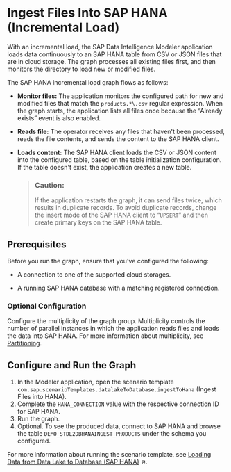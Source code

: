 <!-- loiod0c7e3e9b0dc4e5eb485c7f675cb1d82 -->

# Ingest Files Into SAP HANA \(Incremental Load\)

With an incremental load, the SAP Data Intelligence Modeler application loads data continuously to an SAP HANA table from CSV or JSON files that are in cloud storage. The graph processes all existing files first, and then monitors the directory to load new or modified files.



The SAP HANA incremental load graph flows as follows:

-   **Monitor files:** The application monitors the configured path for new and modified files that match the `products.*\.csv` regular expression. When the graph starts, the application lists all files once because the “Already exists” event is also enabled.
-   **Reads file:** The operator receives any files that haven't been processed, reads the file contents, and sends the content to the SAP HANA client.
-   **Loads content:** The SAP HANA client loads the CSV or JSON content into the configured table, based on the table initialization configuration. If the table doesn't exist, the application creates a new table.

    > ### Caution:  
    > If the application restarts the graph, it can send files twice, which results in duplicate records. To avoid duplicate records, change the insert mode of the SAP HANA client to “`UPSERT`” and then create primary keys on the SAP HANA table.




<a name="loiod0c7e3e9b0dc4e5eb485c7f675cb1d82__section_zmq_1vc_1kb"/>

## Prerequisites

Before you run the graph, ensure that you've configured the following:

-   A connection to one of the supported cloud storages.

-   A running SAP HANA database with a matching registered connection.






### Optional Configuration

Configure the multiplicity of the graph group. Multiplicity controls the number of parallel instances in which the application reads files and loads the data into SAP HANA. For more information about multiplicity, see [Partitioning](../data-intelligence-operators/partitioning-86085d9.md).



<a name="loiod0c7e3e9b0dc4e5eb485c7f675cb1d82__section_vyv_4sh_1zb"/>

## Configure and Run the Graph

1.  In the Modeler application, open the scenario template `com.sap.scenarioTemplates.datalakeToDatabase.ingestToHana` \(Ingest Files into HANA\).
2.  Complete the `HANA_CONNECTION` value with the respective connection ID for SAP HANA.
3.  Run the graph.
4.  Optional. To see the produced data, connect to SAP HANA and browse the table `DEMO_STDL2DBHANAINGEST_PRODUCTS` under the schema you configured.

For more information about running the scenario template, see [Loading Data from Data Lake to Database (SAP HANA)](https://help.sap.com/viewer/1c1341f6911f4da5a35b191b40b426c8/Cloud/en-US/7eec494c03f747529cd637e2c2fd8d7c.html "These graphs show how to batch and stream process data.") :arrow_upper_right:.

